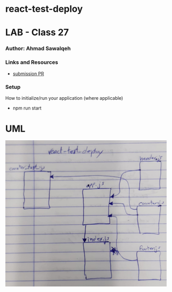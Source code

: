 # react-test-deploy

# LAB - Class 27

### Author: Ahmad Sawalqeh

### Links and Resources

- [submission PR](https://github.com/Ahmad-Sawalqeh/react-test-deploy/pull/1)

### Setup
How to initialize/run your application (where applicable)
* npm run start

# UML

![](./assesst/class27.jpeg)